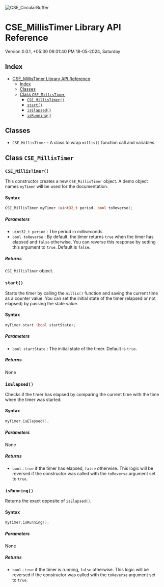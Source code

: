 
![CSE_CircularBuffer](https://socialify.git.ci/CIRCUITSTATE/CSE_MillisTimer/image?description=1&font=KoHo&forks=1&issues=1&language=1&name=1&owner=1&pattern=Circuit%20Board&pulls=1&stargazers=1&theme=Auto)

# CSE_MillisTimer Library API Reference

Version 0.0.1, +05:30 09:01:40 PM 18-05-2024, Saturday

## Index

- [CSE\_MillisTimer Library API Reference](#cse_millistimer-library-api-reference)
  - [Index](#index)
  - [Classes](#classes)
  - [Class `CSE_MillisTimer`](#class-cse_millistimer)
    - [`CSE_MillisTimer()`](#cse_millistimer)
    - [`start()`](#start)
    - [`isElapsed()`](#iselapsed)
    - [`isRunning()`](#isrunning)


## Classes

* `CSE_MillisTimer` - A class to wrap `millis()` function call and variables.

## Class `CSE_MillisTimer`

### `CSE_MillisTimer()`

This constructor creates a new `CSE_MillisTimer` object. A demo object names `myTimer` will be used for the documentation.

#### Syntax

```cpp
CSE_MillisTimer myTimer (uint32_t period, bool toReverse);
```

##### Parameters

- `uint32_t period` : The period in milliseconds.
- `bool toReverse` : By default, the timer returns `true` when the timer has elapsed and `false` otherwise. You can reverse this response by setting this argument to `true`. Default is `false`.

##### Returns

`CSE_MillisTimer` object.

### `start()`

Starts the timer by calling the `millis()` function and saving the current time as a counter value. You can set the initial state of the timer (elapsed or not elapsed) by passing the state value.

#### Syntax

```cpp
myTimer.start (bool startState);
```

##### Parameters

- `bool startState` : The initial state of the timer. Default is `true`.

##### Returns

None

### `isElapsed()`

Checks if the timer has elapsed by comparing the current time with the time when the timer was started.

#### Syntax

```cpp
myTimer.isElapsed();
```

##### Parameters

None

##### Returns

- `bool` : `true` if the timer has elapsed, `false` otherwise. This logic will be reversed if the constructor was called with the `toReverse` argument set to `true`.

### `isRunning()`

Returns the exact opposite of `isElapsed()`.

#### Syntax

```cpp
myTimer.isRunning();
```

##### Parameters

None

##### Returns

- `bool` : `true` if the timer is running, `false` otherwise. This logic will be reversed if the constructor was called with the `toReverse` argument set to `true`.
